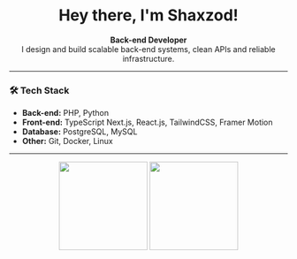 <h1 align="center">Hey there, I'm Shaxzod!</h1>
<p align="center">
  <strong>Back-end Developer</strong><br>
  I design and build scalable back-end systems, clean APIs and reliable infrastructure.
</p>

<hr />

### 🛠️ Tech Stack

- **Back-end:** PHP, Python  
- **Front-end:** TypeScript Next.js, React.js, TailwindCSS, Framer Motion  
- **Database:** PostgreSQL, MySQL  
- **Other:** Git, Docker, Linux

---

<div align="center">
  <img src="https://github-readme-stats.vercel.app/api?username=yourshaxzod&show_icons=true&theme=graywhite&hide_title=false" height="160" />
  <img src="https://github-readme-streak-stats.herokuapp.com?user=yourshaxzod&theme=graywhite&hide_border=false" height="160" />
</div>
